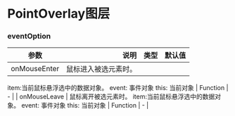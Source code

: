 # PointOverlay图层


### eventOption

| 参数        | 说明   |  类型  |  默认值  |
| --------   | -----:  | :----:  | :----:  |
| onMouseEnter    | 鼠标进入被选元素时。 
item:当前鼠标悬浮选中的数据对象。 
event: 事件对象 
this: 当前对象 |   Function    |     -     |
| onMouseLeave    | 鼠标离开被选元素时。 
item:当前鼠标悬浮选中的数据对象。 
event: 事件对象 
this: 当前对象 |   Function    |     -     |
